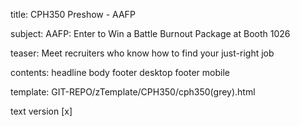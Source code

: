 title:					CPH350 Preshow - AAFP

subject:					AAFP: Enter to Win a Battle Burnout Package at Booth 1026

teaser:					Meet recruiters who know how to find your just-right job

contents:				headline
					body
					footer desktop
					footer mobile

template: GIT-REPO/zTemplate/CPH350/cph350(grey).html

text version 				[x] 